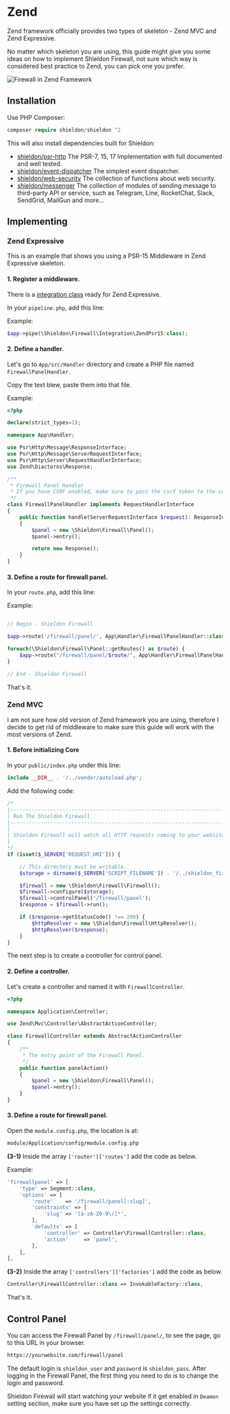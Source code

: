 # Zend

Zend framework officially provides two types of skeleton - Zend MVC and Zend Expressive.

No matter which skeleton you are using, this guide might give you some ideas on how to implement Shieldon Firewall, not sure which way is considered best practice to Zend, you can pick one you prefer.

![Firewall in Zend Framework](https://shieldon.io/images/home/zend-framework-firewall.png)

## Installation

Use PHP Composer:

```php
composer require shieldon/shieldon ^2
```

This will also install dependencies built for Shieldon:

- [shieldon/psr-http](https://github.com/terrylinooo/psr-http) The PSR-7, 15, 17 Implementation with full documented and well tested.
- [shieldon/event-dispatcher](https://github.com/terrylinooo/event-dispatcher) The simplest event dispatcher.
- [shieldon/web-security](https://github.com/terrylinooo/web-security) The collection of functions about web security.
- [shieldon/messenger](https://github.com/terrylinooo/messenger) The collection of modules of sending message to third-party API or service, such as Telegram, Line, RocketChat, Slack, SendGrid, MailGun and more...

## Implementing

### Zend Expressive

This is an example that shows you using a PSR-15 Middleware in Zend Expressive skeleton.

#### 1. Register a middleware.

There is a [integration class](https://github.com/terrylinooo/shieldon/blob/2.x/src/Firewall/Integration/ZendPsr15.php) ready for Zend Expressive.

In your `pipeline.php`, add this line:

Example:

```php
$app->pipe(\Shieldon\Firewall\Integration\ZendPsr15:class);
```

#### 2.  Define a handler.

Let's go to `App/src/Handler` directory and create a PHP file named `FirewallPanelHandler`.

Copy the text blew, paste them into that file.

Example:

```php
<?php

declare(strict_types=1);

namespace App\Handler;

use Psr\Http\Message\ResponseInterface;
use Psr\Http\Message\ServerRequestInterface;
use Psr\Http\Server\RequestHandlerInterface;
use Zend\Diactoros\Response;

/**
 * Firewall Panel Handler
 * If you have CSRF enabled, make sure to pass the csrf token to the control panel.
 */
class FirewallPanelHandler implements RequestHandlerInterface
{
    public function handle(ServerRequestInterface $request): ResponseInterface
    {
        $panel = new \Shieldon\Firewall\Panel();
        $panel->entry();

        return new Response();
    }
}
```

#### 3.  Define a route for firewall panel.

In your `route.php`, add this line:

Example:
```php

// Begin - Shieldon Firewall

$app->route('/firewall/panel/', App\Handler\FirewallPanelHandler::class, ['GET', 'POST']);

foreach(\Shieldon\Firewall\Panel::getRoutes() as $route) {
    $app->route("/firewall/panel/$route/", App\Handler\FirewallPanelHandler::class, ['GET', 'POST']);
}

// End - Shieldon Firewall
```

That's it.

### Zend MVC

I am not sure how old version of Zend framework you are using, therefore I decide to get rid of middleware to make sure this guide will work with the most versions of Zend.

#### 1. Before initializing Core

In your `public/index.php` under this line:

```php
include __DIR__ . '/../vendor/autoload.php';
```

Add the following code:

```php
/*
|--------------------------------------------------------------------------
| Run The Shieldon Firewall
|--------------------------------------------------------------------------
|
| Shieldon Firewall will watch all HTTP requests coming to your website.
|
*/
if (isset($_SERVER['REQUEST_URI'])) {

    // This directory must be writable.
    $storage = dirname($_SERVER['SCRIPT_FILENAME']) . '/../shieldon_firewall';

    $firewall = new \Shieldon\Firewall\Firewall();
    $firewall->configure($storage);
    $firewall->controlPanel('/firewall/panel');
    $response = $firewall->run();

    if ($response->getStatusCode() !== 200) {
        $httpResolver = new \Shieldon\Firewall\HttpResolver();
        $httpResolver($response);
    }
}
```

The next step is to create a controller for control panel.


#### 2.  Define a controller.

Let's create a controller and named it with `FirewallController`.

```php
<?php

namespace Application\Controller;

use Zend\Mvc\Controller\AbstractActionController;

class FirewallController extends AbstractActionController
{
    /**
     * The entry point of the Firewall Panel.
     */
    public function panelAction()
    {
        $panel = new \Shieldon\Firewall\Panel();
        $panel->entry();
    }
}
```

#### 3.  Define a route for firewall panel.

Open the `module.config.php`, the location is at:

```bash
module/Application/config/module.config.php
```

**(3-1)** Inside the array `['router']['routes']` add the code as below.

Example:

```php
'firewallpanel' => [
    'type' => Segment::class,
    'options' => [
        'route'    => '/firewall/panel[:slug]',
        'constraints' => [
            'slug' => '[a-zA-Z0-9\/]*',
        ],
        'defaults' => [
            'controller' => Controller\FirewallController::class,
            'action'     => 'panel',
        ],
    ],
],
```

**(3-2)** Inside the array `['controllers']['factories']` add the code as below.

```php
Controller\FirewallController::class => InvokableFactory::class,
```

That's it.


## Control Panel

You can access the Firewall Panel by `/firewall/panel/`, to see the page, go to this URL in your browser.

```bash
https://yourwebsite.com/firewall/panel
```

The default login is `shieldon_user` and `password` is `shieldon_pass`. After logging in the Firewall Panel, the first thing you need to do is to change the login and password.

Shieldon Firewall will start watching your website if it get enabled in `Deamon` setting section, make sure you have set up the settings correctly.